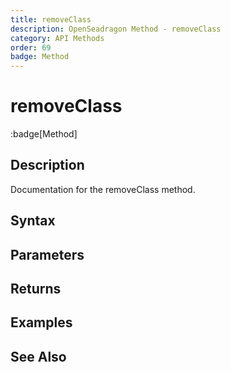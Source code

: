 ```yaml
---
title: removeClass
description: OpenSeadragon Method - removeClass
category: API Methods
order: 69
badge: Method
---
```


# removeClass

:badge[Method]

## Description

Documentation for the removeClass method.

## Syntax

## Parameters

## Returns

## Examples

## See Also
